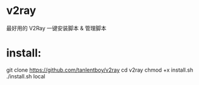 # v2ray
最好用的 V2Ray 一键安装脚本 &amp; 管理脚本
# install:
git clone https://github.com/tanlentboy/v2ray
cd v2ray
chmod +x install.sh
./install.sh local
